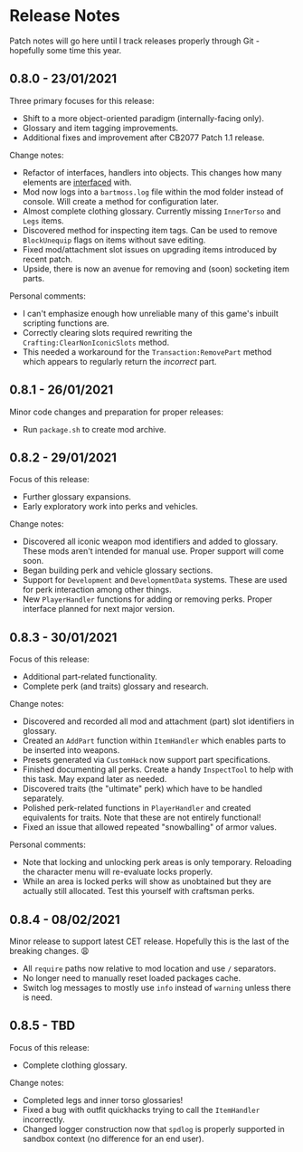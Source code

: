 # Release Notes
Patch notes will go here until I track releases properly through Git - hopefully some time this year.

## 0.8.0 - 23/01/2021
Three primary focuses for this release:
 - Shift to a more object-oriented paradigm (internally-facing only). 
 - Glossary and item tagging improvements.
 - Additional fixes and improvement after CB2077 Patch 1.1 release.

Change notes:
 - Refactor of interfaces, handlers into objects. This changes how many elements are [interfaced](docs/INTERFACE.md) with.
 - Mod now logs into a `bartmoss.log` file within the mod folder instead of console. Will create a method for configuration later.
 - Almost complete clothing glossary. Currently missing `InnerTorso` and `Legs` items.
 - Discovered method for inspecting item tags. Can be used to remove `BlockUnequip` flags on items without save editing.
 - Fixed mod/attachment slot issues on upgrading items introduced by recent patch. 
 - Upside, there is now an avenue for removing and (soon) socketing item parts.

Personal comments:
 - I can't emphasize enough how unreliable many of this game's inbuilt scripting functions are.
 - Correctly clearing slots required rewriting the `Crafting:ClearNonIconicSlots` method.
 - This needed a workaround for the `Transaction:RemovePart` method which appears to regularly return the _incorrect_ part.

## 0.8.1 - 26/01/2021
Minor code changes and preparation for proper releases:
 - Run `package.sh` to create mod archive.

## 0.8.2 - 29/01/2021
Focus of this release:
 - Further glossary expansions.
 - Early exploratory work into perks and vehicles.

Change notes:
 - Discovered all iconic weapon mod identifiers and added to glossary. These mods aren't intended for manual use. Proper support will come soon.
 - Began building perk and vehicle glossary sections.
 - Support for `Development` and `DevelopmentData` systems. These are used for perk interaction among other things.
 - New `PlayerHandler` functions for adding or removing perks. Proper interface planned for next major version.

## 0.8.3 - 30/01/2021
Focus of this release:
 - Additional part-related functionality.
 - Complete perk (and traits) glossary and research.

Change notes:
 - Discovered and recorded all mod and attachment (part) slot identifiers in glossary.
 - Created an `AddPart` function within `ItemHandler` which enables parts to be inserted into weapons.
 - Presets generated via `CustomHack` now support part specifications.
 - Finished documenting all perks. Create a handy `InspectTool` to help with this task. May expand later as needed. 
 - Discovered traits (the "ultimate" perk) which have to be handled separately. 
 - Polished perk-related functions in `PlayerHandler` and created equivalents for traits. Note that these are not entirely functional!
 - Fixed an issue that allowed repeated "snowballing" of armor values.

Personal comments:
 - Note that locking and unlocking perk areas is only temporary. Reloading the character menu will re-evaluate locks properly.
 - While an area is locked perks will show as unobtained but they are actually still allocated. Test this yourself with craftsman perks.

## 0.8.4 - 08/02/2021
Minor release to support latest CET release. Hopefully this is the last of the breaking changes. :weary:
 - All `require` paths now relative to mod location and use `/` separators.
 - No longer need to manually reset loaded packages cache.
 - Switch log messages to mostly use `info` instead of `warning` unless there is need.

## 0.8.5 - TBD
Focus of this release:
 - Complete clothing glossary.

Change notes:
 - Completed legs and inner torso glossaries!
 - Fixed a bug with outfit quickhacks trying to call the `ItemHandler` incorrectly.
 - Changed logger construction now that `spdlog` is properly supported in sandbox context (no difference for an end user).